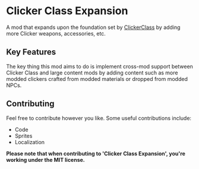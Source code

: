 # Clicker Class Expansion
 A mod that expands upon the foundation set by [ClickerClass](https://github.com/SamsonAllen13/ClickerClass) by adding more Clicker weapons, accessories, etc.

## Key Features
 The key thing this mod aims to do is implement cross-mod support between Clicker Class and large content mods by adding content such as more modded clickers crafted from modded materials or dropped from modded NPCs.

## Contributing
 Feel free to contribute however you like. Some useful contributions include:
 * Code
 * Sprites
 * Localization

 **Please note that when contributing to 'Clicker Class Expansion', you're working under the MIT license.**

